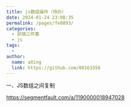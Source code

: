 ```yaml
---
title: js数组操作（待办）
date: 2024-01-24 23:08:35
permalink: /pages/fe0893/
categories:
  - 前端三件套
  - js
tags:
  - 
author: 
  name: aXing
  link: https://github.com/08163356
---
```


一、JS数组之间复制

https://segmentfault.com/a/1190000018947028<!-- more -->
